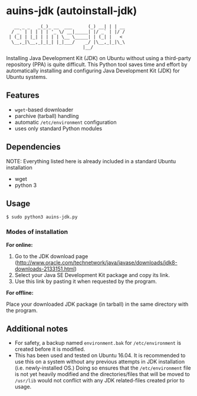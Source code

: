 # auins-jdk (autoinstall-jdk)  
```              _                 _     _ _    
   __ _ _   _(_)_ __  ___      (_) __| | | __
  / _` | | | | | '_ \/ __|_____| |/ _` | |/ /
 | (_| | |_| | | | | \__ \_____| | (_| |   < 
  \__,_|\__,_|_|_| |_|___/    _/ |\__,_|_|\_\
                             |__/     
```
Installing Java Development Kit (JDK) on Ubuntu without using a third-party repository (PPA) is quite difficult. This Python tool saves time and effort by automatically installing and configuring Java Development Kit (JDK) for Ubuntu systems.

## Features
- `wget`-based downloader 
- parchive (tarball) handling
- automatic `/etc/environment` configuration
- uses only standard Python modules

## Dependencies
NOTE: Everything listed here is already included in a standard Ubuntu installation
- wget
- python 3

## Usage
`$ sudo python3 auins-jdk.py`

### Modes of installation

**For online:**

1. Go to the JDK download page (http://www.oracle.com/technetwork/java/javase/downloads/jdk8-downloads-2133151.html)
2. Select your Java SE Development Kit package and copy its link.
3. Use this link by pasting it when requested by the program.

**For offline:**

Place your downloaded JDK package (in tarball) in the same directory with the program.


## Additional notes
- For safety, a backup named `environment.bak` for `/etc/environment` is created before it is modified.
- This has been used and tested on Ubuntu 16.04. It is recommended to use this on a system
without any previous attempts in JDK installation (i.e. newly-installed OS.) Doing so ensures that the
`/etc/environment` file is not yet heavily modified and the directories/files that will be moved to `/usr/lib`
would not conflict with any JDK related-files created prior to usage.
